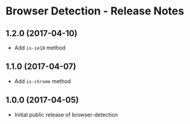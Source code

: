 # Browser Detection - Release Notes

## 1.2.0 (2017-04-10)

* Add `is-ie10` method

## 1.1.0 (2017-04-07)

* Add `is-chrome` method

## 1.0.0 (2017-04-05)

* Initial public release of browser-detection
